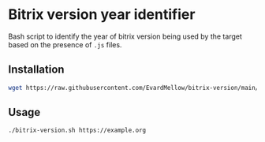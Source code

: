 # Bitrix version year identifier
Bash script to identify the year of bitrix version being used by the target based on the presence of `.js` files.

## Installation
```sh
wget https://raw.githubusercontent.com/EvardMellow/bitrix-version/main/bitrix-version.sh && chmod +x bitrix-version.sh
```

## Usage
```sh
./bitrix-version.sh https://example.org
```

